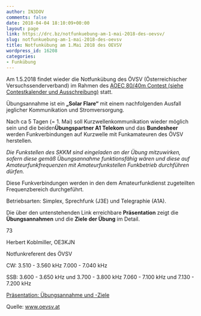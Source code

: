 ```yaml
---
author: IN3DOV
comments: false
date: 2018-04-04 18:10:09+00:00
layout: page
link: https://drc.bz/notfunkuebung-am-1-mai-2018-des-oevsv/
slug: notfunkuebung-am-1-mai-2018-des-oevsv
title: Notfunkübung am 1.Mai 2018 des OEVSV
wordpress_id: 16208
categories:
- Funkübung
---
```




Am 1.5.2018 findet wieder die Notfunkübung des ÖVSV (Österreichischer Versuchssenderverband) im Rahmen des [AOEC 80/40m Contest (siehe Contestkalender und Ausschreibung)](https://www.oevsv.at/export/shared/.content/.galleries/Downloads_Referate/HF-Referat-Downloads/Regeln_AOEC8040_2017.pdf) statt.

Übungsannahme ist ein **„Solar Flare“** mit einem nachfolgenden Ausfall jeglicher Kommunikation und Stromversorgung.

Nach ca 5 Tagen (= 1. Mai) soll Kurzwellenkommunikation wieder möglich sein und die beiden**Übungspartner A1 Telekom** und das **Bundesheer** werden Funkverbindungen auf Kurzwelle mit Funkamateuren des ÖVSV herstellen.

_Die Funkstellen des SKKM sind eingeladen an der Übung mitzuwirken, sofern diese gemäß Übungsannahme funktionsfähig wären und diese auf Amateurfunkfrequenzen mit Amateurfunkstellen Funkbetrieb durchführen dürfen._

Diese Funkverbindungen werden in den dem Amateurfunkdienst zugeteilten Frequenzbereich durchgeführt.

Betriebsarten: Simplex, Sprechfunk (J3E) und Telegraphie (A1A).

Die über den untenstehenden Link erreichbare **Präsentation** zeigt die **Übungsannahmen** und die **Ziele der Übung** im Detail.

73

Herbert Koblmiller, OE3KJN

Notfunkreferent des ÖVSV


























CW:
3.510 - 3.560 kHz
7.000 - 7.040 kHz

SSB:
3.600 - 3.650 kHz und 3.700 - 3.800 kHz
7.060 - 7.100 kHz und 7.130 - 7.200 kHz



















[Präsentation: Übungsannahme und -Ziele](https://www.oevsv.at/export/shared/.content/.galleries/event_downloads/Notfunkubung-1Mai-2018.pdf)



Quelle: www.oevsv.at
